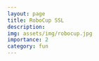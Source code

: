 ```yaml
---
layout: page
title: RoboCup SSL
description: 
img: assets/img/robocup.jpg
importance: 2
category: fun
---
```


